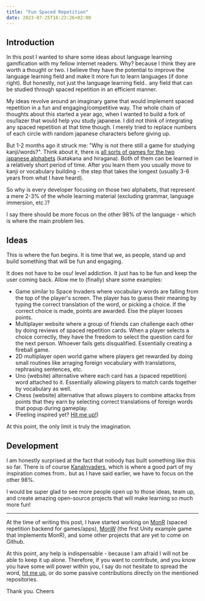 ```yaml
---
title: "Fun Spaced Repetition"
date: 2023-07-25T16:23:26+02:00
---
```


## Introduction

In this post I wanted to share some ideas about language learning gamification
with my fellow internet readers. Why? because I think they are worth a thought
or two. I believe they have the potential to improve the language learning
field and make it more fun to learn languages (if done right). But honestly,
not just the language learning field.. any field that can be studied through
spaced repetition in an efficient manner. 

My ideas revolve around an imaginary game that would implement spaced
repetition in a fun and engaging/competitive way. The whole chain of thoughts
about this started a year ago, when I wanted to build a fork of osu!lazer that
would help you study japanese. I did not think of integrating any spaced
repetition at that time though. I merely tried to replace numbers of each
circle with random japanese characters before giving up.

But 1-2 months ago it struck me: "Why is not there still a game for studying
kanji/words?". Think about it, there is [all sorts of games for the two japanese
alphabets](https://www.google.com/search?q=hiragana+katakana+game+&source=hp&ei=Bua_ZP_3Ec_kxc8P9JmWEA&iflsig=AD69kcEAAAAAZL_0Fhj46CgfzQMiCdzipSQwqpw1DRol&ved=0ahUKEwj_kpadkqqAAxVPcvEDHfSMBQIQ4dUDCAk&uact=5&oq=hiragana+katakana+game+&gs_lp=Egdnd3Mtd2l6IhdoaXJhZ2FuYSBrYXRha2FuYSBnYW1lIDIFEAAYgAQyBRAAGIAEMgYQABgWGB4yBhAAGBYYHjIGEAAYFhgeMgYQABgWGB4yCBAAGIoFGIYDMggQABiKBRiGAzIIEAAYigUYhgMyCBAAGIoFGIYDSNQYUABYnBhwAXgAkAEAmAHjAaABhRSqAQY4LjEzLjG4AQPIAQD4AQHCAgsQLhiABBjHARjRA8ICBRAuGIAEwgIIEC4YgAQY1ALCAg4QLhiABBjHARivARiYBcICBxAAGIAEGAo&sclient=gws-wiz)
(katakana and hiragana). Both of them can be learned in a relatively short
period of time. After you learn them you usually move to kanji or vocabulary
building - the step that takes the longest (usually 3-6 years from what I have
heard).

So why is every developer focusing on those two alphabets, that represent a
mere 2-3% of the whole learning material (excluding grammar, language
immersion, etc.)?

I say there should be more focus on the other 98% of the language - which is
where the main problem lies. 

## Ideas

This is where the fun begins. It is time that we, as people, stand up and build
something that will be fun and engaging. 

It does not have to be osu! level addiction. It just has to be fun and keep the
user coming back. Allow me to (finally) share some examples: 
 - Game similar to Space Invaders where vocabulary words are falling from the
   top of the player's screen. The player has to guess their meaning by typing
   the correct translation of the word, or picking a choice. If the correct
   choice is made, points are awarded. Else the player looses points.
 - Multiplayer website where a group of friends can challenge each other by
   doing reviews of spaced repetition cards. When a player selects a choice
   correctly, they have the freedom to select the question card for the next
   person. Whoever fails gets disqualified. Essentially creating a fireball
   game.
 - 2D multiplayer open world game where players get rewarded by doing small
   routines like arraging foreign vocabulary with translations, rephrasing
   sentences, etc.
 - Uno (website) alternative where each card has a (spaced repetition) word
   attached to it. Essentially allowing players to match cards together by
   vocabulary as well.
 - Chess (website) alternative that allows players to combine attacks from
   points that they earn by selecting correct translations of foreign words
   that popup during gameplay.
 - (Feeling inspired yet? [Hit me up!](mailto:jerebicakevin@gmail.com))

At this point, the only limit is truly the imagination. 

## Development

I am honestly surprised at the fact that nobody has built something like this so
far. There is of course
[KanaInvaders](https://learnjapanesepod.com/kana-invaders/), which is where a
good part of my inspiration comes from.. but as I have said earlier, we have to
focus on the other 98%.

I would be super glad to see more people open up to those ideas, team up, and
create amazing open-source projects that will make learning so much more fun! 

--- 

At the time of writing this post, I have started working on
[MonR](https://github.com/0xdeadbeer/monr) (spaced repetition backend for
games/apps), [MonW](https://github.com/0xdeadbeer/monw) (the first Unity
example game that implements MonR), and some other projects that are yet to
come on Github. 

At this point, any help is indispensable - because I am afraid I will not be
able to keep it up alone. Therefore, if you want to contribute, and you know
you have some will power within you, I say do not hesitate to spread the word,
[hit me up](mailto:jerebicakevin@gmail.com), or do some passive contributions
directly on the mentioned repositories.

Thank you. Cheers

